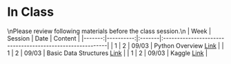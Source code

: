 In Class
============================

\nPlease review following materials before the class session.\n
|   Week |   Session | Date   | Content                                                   |
|-------:|----------:|:-------|:----------------------------------------------------------|
|      1 |         2 | 09/03  | Python Overview [Link](../notebooks/python-overview)      |
|      1 |         2 | 09/03  | Basic Data Structures [Link](../notebooks/datastructures) |
|      1 |         2 | 09/03  | Kaggle [Link](https://www.kaggle.com/)                    |